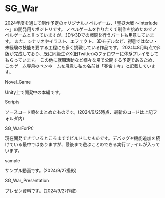 # SG_War
2024年度を通して制作予定のオリジナルノベルゲーム、「聖妖大戦 ～interlude～」の開発用リポジトリです。
ノベルゲームを作りたくて制作を始めたのでノベルゲームと言っていますが、2Dや3Dでの戦闘を行うパートも用意しています。
また、シナリオやイラスト、エフェクト、3Dモデルなど、得意ではない・未経験の技能を要する工程にも多く挑戦している作品です。
2024年8月時点でβ版が完成しており、既に同級生やX(旧Twitter)のフォロワーに体験プレイをしてもらっています。
この他に就職活動など様々な場で公開する予定であるため、このゲーム専用のペンネームを用意し私の名前は「春宮トキ」と記載しています。

Novel_Game

Unity上で開発中の本編です。

Scripts

ソースコード類をまとめたものです。(2024/9/25時点、最新のコードは上記フォルダ内)

SG_WarForPC

現在開発できているところまででビルドしたものです。デバッグや機能追加を続けている最中ではありますが、最後まで遊ぶことのできる実行ファイルが入っています。

sample

サンプル動画です。(2024/9/27撮影)

SG_War_Presentation

プレゼン資料です。(2024/9/27作成)